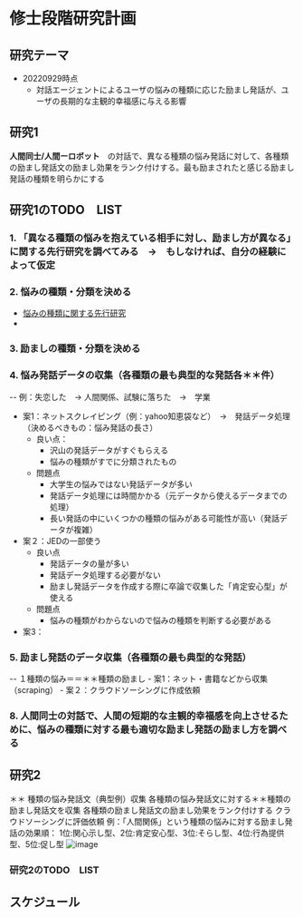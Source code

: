 # 修士段階研究計画

## 研究テーマ
- 20220929時点
    - 対話エージェントによるユーザの悩みの種類に応じた励まし発話が、ユーザの長期的な主観的幸福感に与える影響

## 研究1
**人間同士/人間ーロボット**　の対話で、異なる種類の悩み発話に対して、各種類の励まし発話文の励まし効果をランク付けする。最も励まされたと感じる励まし発話の種類を明らかにする

## 研究1のTODO　LIST
### 1. 「**異なる種類の悩みを抱えている相手に対し、励まし方が異なる**」に関する先行研究を調べてみる　→　もしなければ、自分の経験によって仮定
### 2. 悩みの種類・分類を決める
- [悩みの種類に関する先行研究](https://github.com/kikuchiken-waseda/Xiang-Lingxuan/blob/master/M1/%E5%85%88%E8%A1%8C%E7%A0%94%E7%A9%B6/Previous%20studies/%E6%82%A9%E3%81%BF%E3%81%AE%E5%BA%A6%E5%90%88%E3%81%84/worries&SWB/%E6%82%A9%E3%81%BF%E3%81%AE%E7%A8%AE%E9%A1%9E.md)
- 
### 3. 励ましの種類・分類を決める
### 4. 悩み発話データの収集（各種類の最も典型的な発話各＊＊件）
-- 例：失恋した　→ 人間関係、試験に落ちた　→　学業
- 案1：ネットスクレイピング（例：yahoo知恵袋など）　→　発話データ処理　（決めるべきもの：悩み発話の長さ）
    - 良い点：
        - 沢山の発話データがすぐもらえる
        - 悩みの種類がすでに分類されたもの
    - 問題点
        - 大学生の悩みではない発話データが多い
        - 発話データ処理には時間かかる（元データから使えるデータまでの処理）
        - 長い発話の中にいくつかの種類の悩みがある可能性が高い（発話データが複雑）
- 案２：JEDの一部使う
    - 良い点
        - 発話データの量が多い
        - 発話データ処理する必要がない
        - 励まし発話データを作成する際に卒論で収集した「肯定安心型」が使える
    - 問題点
        - 悩みの種類がわからないので悩みの種類を判断する必要がある
- 案3：

### 5. 励まし発話のデータ収集（各種類の最も典型的な発話）
-- １種類の悩み＝＝＊＊種類の励まし
    - 案1：ネット・書籍などから収集（scraping）
    - 案２：クラウドソーシングに作成依頼


    

### 8. 人間同士の対話で、人間の短期的な主観的幸福感を向上させるために、悩みの種類に対する最も適切な励まし発話の励まし方を調べる

## 研究2

＊＊ 種類の悩み発話文（典型例）収集
各種類の悩み発話文に対する＊＊種類の励まし発話文を収集
各種類の励まし発話文の励まし効果をランク付けする
クラウドソーシングに評価依頼
例：「人間関係」という種類の悩みに対する励まし発話の効果順：
1位:関心示し型、2位:肯定安心型、3位:そらし型、4位:行為提供型、5位:促し型
![image](https://user-images.githubusercontent.com/62456878/192862310-5d2bf124-400f-417a-b98f-6b059cbbcaad.png)

### 研究2のTODO　LIST


## スケジュール



